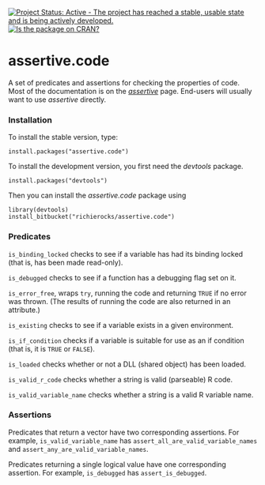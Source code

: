 [![Project Status: Active - The project has reached a stable, usable state and is being actively developed.](http://www.repostatus.org/badges/0.1.0/active.svg)](http://www.repostatus.org/#active)
[![Is the package on CRAN?](http://www.r-pkg.org/badges/version/assertive.code)](http://www.r-pkg.org/pkg/assertive.code)

# assertive.code

A set of predicates and assertions for checking the properties of code.  Most of the documentation is on the *[assertive](https://bitbucket.org/richierocks/assertive)* page.  End-users will usually want to use *assertive* directly.


### Installation

To install the stable version, type:

```{r}
install.packages("assertive.code")
```

To install the development version, you first need the *devtools* package.

```{r}
install.packages("devtools")
```

Then you can install the *assertive.code* package using

```{r}
library(devtools)
install_bitbucket("richierocks/assertive.code")
```

### Predicates

`is_binding_locked` checks to see if a variable has had its binding locked (that is, has been made read-only).

`is_debugged` checks to see if a function has a debugging flag set on it.

`is_error_free`, wraps `try`, running the code and returning `TRUE` if no error was thrown.  (The results of running the code are also returned in an attribute.)

`is_existing` checks to see if a variable exists in a given environment.

`is_if_condition` checks if a variable is suitable for use as an if condition (that is, it is `TRUE` or `FALSE`).

`is_loaded` checks whether or not a DLL (shared object) has been loaded.

`is_valid_r_code` checks whether a string is valid (parseable) R code.

`is_valid_variable_name` checks whether a string is a valid R variable name.

### Assertions

Predicates that return a vector have two corresponding assertions.  For example,
`is_valid_variable_name` has `assert_all_are_valid_variable_names` and `assert_any_are_valid_variable_names`.

Predicates returning a single logical value have one corresponding assertion.
For example, `is_debugged` has `assert_is_debugged`.